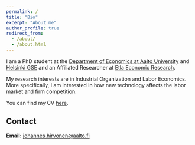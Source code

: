 ```yaml
---
permalink: /
title: "Bio"
excerpt: "About me"
author_profile: true
redirect_from: 
  - /about/
  - /about.html
---
```


I am a PhD student at the [Department of Economics at Aalto University](https://www.aalto.fi/en/department-of-economics "Aalto, Economics") and [Helsinki GSE](https://www.helsinkigse.fi/ "Helsinki GSE") and an Affiliated Researcher at [Etla Economic Research](https://www.etla.fi/en/ "Etla Economic Research").

My research interests are in Industrial Organization and Labor Economics. More specifically, I am interested in how new technology affects the labor market and firm competition.

You can find my CV [here](https://hirvj.github.io/files/CV-Hirvonen.pdf "CV").

## Contact

**Email:** johannes.hirvonen@aalto.fi